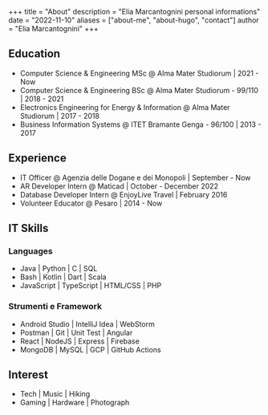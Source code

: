 +++
title = "About"
description = "Elia Marcantognini personal informations" 
date = "2022-11-10" 
aliases = ["about-me", "about-hugo", "contact"] 
author = "Elia Marcantognini" 
+++


## Education

- Computer Science & Engineering MSc @ Alma Mater Studiorum | 2021 - Now
- Computer Science & Engineering BSc @ Alma Mater Studiorum - 99/110 | 2018 - 2021
- Electronics Engineering for Energy & Information @ Alma Mater Studiorum | 2017 - 2018
- Business Information Systems @ ITET Bramante Genga - 96/100 | 2013 - 2017

## Experience

- IT Officer @ Agenzia delle Dogane e dei Monopoli | September - Now
- AR Developer Intern @ Maticad | October - December 2022
- Database Developer Intern @ EnjoyLive Travel | February 2016
- Volunteer Educator @ Pesaro | 2014 - Now

## IT Skills

### Languages

- Java | Python | C | SQL
- Bash | Kotlin | Dart | Scala
- JavaScript | TypeScript | HTML/CSS | PHP

### Strumenti e Framework

- Android Studio | IntelliJ Idea | WebStorm
- Postman | Git | Unit Test | Angular
- React | NodeJS | Express | Firebase
- MongoDB | MySQL | GCP | GitHub Actions

## Interest

- Tech | Music | Hiking
- Gaming | Hardware | Photograph

